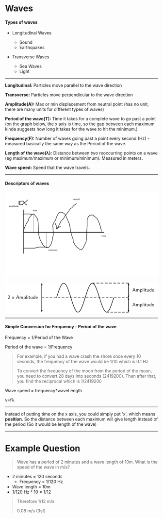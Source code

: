 # Waves

#### Types of waves

- Longitudinal Waves
  - Sound
  - Earthquakes

- Transverse Waves
  - Sea Waves
  - Light

---

**Longitudinal:** Particles move parallel to the wave direction

**Transverse:** Particles move perpendicular to the wave direction

**Amplitude(A):** Max or min displacement from neutral point (has no unit, there are many units for different types of waves)

**Period of the wave(T):** Time it takes for a complete wave to go past a point (on the graph below, the x axis is time, so the gap between each maximum kinda suggests how long it takes for the wave to hit the minimum.)

**Frequency(F):** Number of waves going past a point every second (Hz) - measured basically the same way as the Period of the wave.

**Length of the wave(λ):** Distance between two reoccurring points on a wave (eg maximum/maximum or minimum/minimum). Measured in meters.

**Wave speed:** Speed that the wave travels.

---

#### Descriptors of waves

![](images/amplitude1.png)

![](images/amplitude2.png)

---

#### Simple Conversion for Frequency - Period of the wave

Frequency = 1/Period of the Wave

Period of the wave = 1/Frequency

> For example, if you had a wave crash the shore once every 10 seconds, the frequency of the wave would be 1/10 which is 0.1 Hz
>
> To convert the frequency of the moon from the period of the moon, you need to convert 28 days into seconds (2419200). Then after that, you find the reciprocal which is 1/2419200

Wave speed = frequency*waveLength

v=fλ

---

Instead of putting time on the x axis, you could simply put 'x', which means **position**. So the distance between each maximum will give length instead of the period (So it would be length of the wave)

---

# Example Question

> Wave has a period of 2 minutes and a wave length of 10m. What is the speed of the wave in m/s?

- 2 minutes = 120 seconds
  - Frequency = 1/120 Hz
- Wave length = 10m
- 1/120 Hz * 10 = 1/12

> Therefore 1/12 m/s
>
> 0.08 m/s (3sf)
